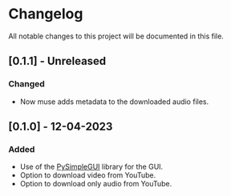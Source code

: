 # Changelog

All notable changes to this project will be documented in this file.

## [0.1.1] - Unreleased

### Changed

- Now muse adds metadata to the downloaded audio files.

## [0.1.0] - 12-04-2023

### Added

- Use of the [PySimpleGUI](https://pypi.org/project/PySimpleGUI/) library for the GUI.
- Option to download video from YouTube.
- Option to download only audio from YouTube.
